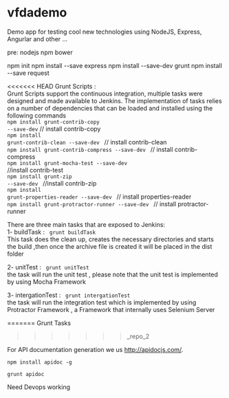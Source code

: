 # vfdademo
Demo app for testing cool new technologies using NodeJS, Express, Angurlar and other ...

pre:
nodejs
npm
bower

npm init
npm install --save express
npm install --save-dev  grunt
npm install --save request


<<<<<<< HEAD
Grunt Scripts :</br>
Grunt Scripts support the continuous integration, multiple tasks were designed and made available to Jenkins.
The implementation of tasks relies on a number of dependencies that can be loaded and installed using the following commands </br>
 <code>npm install grunt-contrib-copy --save-dev</code>        // install contrib-copy </br>
 <code>npm install grunt-contrib-clean --save-dev </code>      // install contrib-clean </br>
 <code>npm install grunt-contrib-compress --save-dev </code>   // install contrib-compress </br>
 <code>npm install grunt-mocha-test --save-dev </code>          //install contrib-test  </br> 
 <code>npm install grunt-zip --save-dev </code>                 //install contrib-zip  </br>
 <code>npm install grunt-properties-reader --save-dev </code>    // install properties-reader </br>
 <code>npm install grunt-protractor-runner --save-dev </code>    // install protractor-runner </br>
 
There are three main tasks that are exposed to Jenkins: </br>
1-	buildTask : <code> grunt buildTask</code> </br>
This task does the clean up, creates the necessary directories and starts the build ,then once the archive file is created it will be placed in the dist folder </br>
 
2-	unitTest : <code> grunt unitTest </code> </br>
the task will run the unit test , please note that  the unit test is implemented by using Mocha Framework </br>



3-	intergationTest : <code> grunt intergationTest </code> </br>
the task will run the integration test which is implemented by using Protractor Framework ,  a Framework that internally uses Selenium Server</br>
 
=======
Grunt Tasks
>>>>>>> _repo_2

For API documentation generation we us http://apidocjs.com/.

<code>npm install apidoc -g</code>

<code>grunt apidoc</code>

Need Devops working
